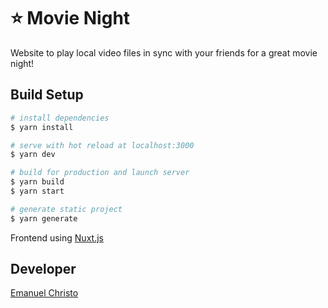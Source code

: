 # ⭐️ Movie Night

Website to play local video files in sync with your friends for a great movie night!

## Build Setup

```bash
# install dependencies
$ yarn install

# serve with hot reload at localhost:3000
$ yarn dev

# build for production and launch server
$ yarn build
$ yarn start

# generate static project
$ yarn generate
```

Frontend using [Nuxt.js](https://nuxtjs.org)

## Developer

[Emanuel Christo](https://instagram.com/emanuel.christo)
